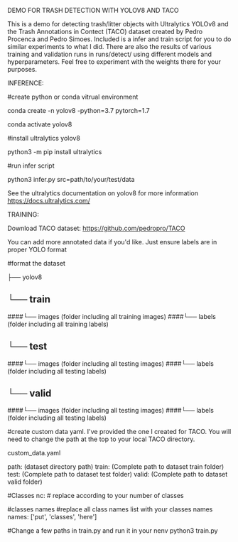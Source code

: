 DEMO FOR TRASH DETECTION WITH YOLOV8 AND TACO

This is a demo for detecting trash/litter objects with Ultralytics YOLOv8 and the Trash Annotations in Contect (TACO) dataset created by Pedro Procenca and Pedro Simoes. Included is a infer and train script for you to do similar experiments to what I did. There are also the results of various training and validation runs in runs/detect/ using different models and hyperparameters. Feel free to experiment with the weights there for your purposes. 

INFERENCE:

#create python or conda vitrual environment

conda create -n yolov8 -python=3.7 pytorch=1.7

conda activate yolov8

#install ultralytics yolov8

python3 -m pip install ultralytics

#run infer script

python3 infer.py src=path/to/your/test/data

See the ultralytics documentation on yolov8 for more information
https://docs.ultralytics.com/

TRAINING:

Download TACO dataset:
https://github.com/pedropro/TACO

You can add more annotated data if you'd like. Just ensure labels are in proper YOLO format

#format the dataset

├── yolov8
 ## └── train
 ####└── images (folder including all training images)
 ####└── labels (folder including all training labels)
 ## └── test
 ####└── images (folder including all testing images)
 ####└── labels (folder including all testing labels)
 ## └── valid
 ####└── images (folder including all testing images)
 ####└── labels (folder including all testing labels)

#create custom data yaml. I've provided the one I created for TACO. You will need to change the path at the top to your local TACO directory.

custom_data.yaml

path:  (dataset directory path)
train: (Complete path to dataset train folder)
test: (Complete path to dataset test folder) 
valid: (Complete path to dataset valid folder)

#Classes
nc: # replace according to your number of classes

#classes names
#replace all class names list with your classes names
names: ['put', 'classes', 'here']

#Change a few paths in train.py and run it in your nenv
python3 train.py

